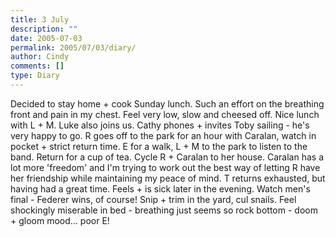 ```yaml
---
title: 3 July
description: ""
date: 2005-07-03
permalink: 2005/07/03/diary/
author: Cindy
comments: []
type: Diary
---
```


Decided to stay home + cook Sunday lunch. Such an effort on the breathing front and pain in my chest. Feel very low, slow and cheesed off. Nice lunch with L + M. Luke also joins us. Cathy phones + invites Toby sailing - he's very happy to go. R goes off to the park for an hour with Caralan, watch in pocket + strict return time. E for a walk, L + M to the park to listen to the band. Return for a cup of tea. Cycle R + Caralan to her house. Caralan has a lot more 'freedom' and I'm trying to work out the best way of letting R have her friendship while maintaining my peace of mind. T returns exhausted, but having had a great time. Feels + is sick later in the evening. Watch men's final - Federer wins, of course! Snip + trim in the yard, cul snails. Feel shockingly miserable in bed - breathing just seems so rock bottom - doom + gloom mood... poor E!
